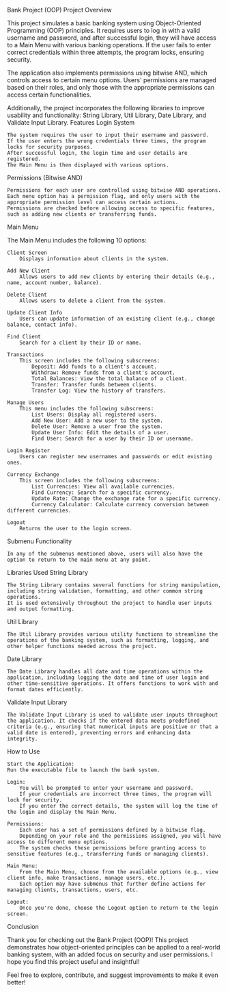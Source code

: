 Bank Project (OOP)
Project Overview

This project simulates a basic banking system using Object-Oriented Programming (OOP) principles. It requires users to log in with a valid username and password, and after successful login, they will have access to a Main Menu with various banking operations. If the user fails to enter correct credentials within three attempts, the program locks, ensuring security.

The application also implements permissions using bitwise AND, which controls access to certain menu options. Users' permissions are managed based on their roles, and only those with the appropriate permissions can access certain functionalities.

Additionally, the project incorporates the following libraries to improve usability and functionality: String Library, Util Library, Date Library, and Validate Input Library.
Features
Login System

    The system requires the user to input their username and password.
    If the user enters the wrong credentials three times, the program locks for security purposes.
    After successful login, the login time and user details are registered.
    The Main Menu is then displayed with various options.

Permissions (Bitwise AND)

    Permissions for each user are controlled using bitwise AND operations.
    Each menu option has a permission flag, and only users with the appropriate permission level can access certain actions.
    Permissions are checked before allowing access to specific features, such as adding new clients or transferring funds.

Main Menu

The Main Menu includes the following 10 options:

    Client Screen
        Displays information about clients in the system.

    Add New Client
        Allows users to add new clients by entering their details (e.g., name, account number, balance).

    Delete Client
        Allows users to delete a client from the system.

    Update Client Info
        Users can update information of an existing client (e.g., change balance, contact info).

    Find Client
        Search for a client by their ID or name.

    Transactions
        This screen includes the following subscreens:
            Deposit: Add funds to a client's account.
            Withdraw: Remove funds from a client's account.
            Total Balances: View the total balance of a client.
            Transfer: Transfer funds between clients.
            Transfer Log: View the history of transfers.

    Manage Users
        This menu includes the following subscreens:
            List Users: Display all registered users.
            Add New User: Add a new user to the system.
            Delete User: Remove a user from the system.
            Update User Info: Edit the details of a user.
            Find User: Search for a user by their ID or username.

    Login Register
        Users can register new usernames and passwords or edit existing ones.

    Currency Exchange
        This screen includes the following subscreens:
            List Currencies: View all available currencies.
            Find Currency: Search for a specific currency.
            Update Rate: Change the exchange rate for a specific currency.
            Currency Calculator: Calculate currency conversion between different currencies.

    Logout
        Returns the user to the login screen.

Submenu Functionality

    In any of the submenus mentioned above, users will also have the option to return to the main menu at any point.

Libraries Used
String Library

    The String Library contains several functions for string manipulation, including string validation, formatting, and other common string operations.
    It is used extensively throughout the project to handle user inputs and output formatting.

Util Library

    The Util Library provides various utility functions to streamline the operations of the banking system, such as formatting, logging, and other helper functions needed across the project.

Date Library

    The Date Library handles all date and time operations within the application, including logging the date and time of user login and other time-sensitive operations. It offers functions to work with and format dates efficiently.

Validate Input Library

    The Validate Input Library is used to validate user inputs throughout the application. It checks if the entered data meets predefined criteria (e.g., ensuring that numerical inputs are positive or that a valid date is entered), preventing errors and enhancing data integrity.

How to Use

    Start the Application:
    Run the executable file to launch the bank system.

    Login:
        You will be prompted to enter your username and password.
        If your credentials are incorrect three times, the program will lock for security.
        If you enter the correct details, the system will log the time of the login and display the Main Menu.

    Permissions:
        Each user has a set of permissions defined by a bitwise flag.
        Depending on your role and the permissions assigned, you will have access to different menu options.
        The system checks these permissions before granting access to sensitive features (e.g., transferring funds or managing clients).

    Main Menu:
        From the Main Menu, choose from the available options (e.g., view client info, make transactions, manage users, etc.).
        Each option may have submenus that further define actions for managing clients, transactions, users, etc.

    Logout:
        Once you're done, choose the Logout option to return to the login screen.

Conclusion

Thank you for checking out the Bank Project (OOP)! This project demonstrates how object-oriented principles can be applied to a real-world banking system, with an added focus on security and user permissions. I hope you find this project useful and insightful!

Feel free to explore, contribute, and suggest improvements to make it even better!
